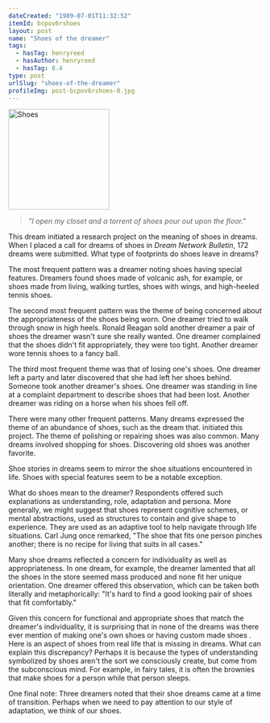 ```yaml
---
dateCreated: "1989-07-01T11:32:52"
itemId: bcpov6rshoes
layout: post
name: "Shoes of the dreamer"
tags:
  - hasTag: henryreed
  - hasAuthor: henryreed
  - hasTag: 8.4
type: post
urlSlug: "shoes-of-the-dreamer"
profileImg: post-bcpov6rshoes-0.jpg
---
```


<img src="../images/post-bcpov6rshoes-0.jpg" width="200" height="auto" alt="Shoes"/>

> *"I open my closet and a torrent of shoes pour out upon the floor."*

This dream initiated a research project on the meaning of shoes in dreams. When I placed a call for dreams of shoes in *Dream Network Bulletin*, 172 dreams were submitted. What type of footprints do shoes leave in dreams?

The most frequent pattern was a dreamer noting shoes having special features. Dreamers found shoes made of volcanic ash, for example, or shoes made from living, walking turtles, shoes with wings, and high-heeled tennis shoes. 

The second most frequent pattern was the theme of being concerned about the appropriateness of the shoes being worn. One dreamer tried to walk through snow in high heels. Ronald Reagan sold another dreamer a pair of shoes the dreamer wasn't sure she really wanted. One dreamer complained that the shoes didn't fit appropriately, they were too tight. Another dreamer wore tennis shoes to a fancy ball. 

The third most frequent theme was that of losing one's shoes. One dreamer left a party and later discovered that she had left her shoes behind. Someone took another dreamer's shoes. One dreamer was standing in line at a complaint department to describe shoes that had been lost. Another dreamer was riding on a horse when his shoes fell off. 

There were many other frequent patterns. Many dreams expressed the theme of an abundance of shoes, such as the dream that. initiated this project. The theme of polishing or repairing shoes was also common. Many dreams involved shopping for shoes. Discovering old shoes was another favorite. 

Shoe stories in dreams seem to mirror the shoe situations encountered in life. Shoes with special features seem to be a notable exception. 

What do shoes mean to the dreamer? Respondents offered such explanations as understanding, role, adaptation and persona. More generally, we might suggest that shoes represent cognitive schemes, or mental abstractions, used as structures to contain and give shape to experience. They are used as an adaptive tool to help navigate through life situations. Carl Jung once remarked, "The shoe that fits one person pinches another; there is no recipe for living that suits in all cases." 

Many shoe dreams reflected a concern for individuality as well as appropriateness. In one dream, for example, the dreamer lamented that all the shoes in the store seemed mass produced and none fit her unique orientation. One dreamer offered this observation, which can be taken both literally and metaphorically: "It's hard to find a good looking pair of shoes that fit comfortably." 

Given this concern for functional and appropriate shoes that match the dreamer's individuality, it is surprising that in none of the dreams was there ever mention of making one's own shoes or having custom made shoes . Here is an aspect of shoes from real life that is missing in dreams. What can explain this discrepancy? Perhaps it is because the types of understanding symbolized by shoes aren't the sort we consciously create, but come from the subconscious mind. For example, in fairy tales, it is often the brownies that make shoes for a person while that person sleeps. 

One final note: Three dreamers noted that their shoe dreams came at a time of transition. Perhaps when we need to pay attention to our style of adaptation, we think of our shoes.




